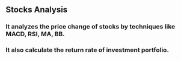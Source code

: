 ## Stocks Analysis
### It analyzes the price change of stocks by techniques like MACD, RSI, MA, BB.
### It also calculate the return rate of investment portfolio.
